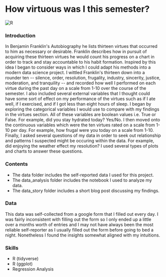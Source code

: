 # How virtuous was I this semester?

![R](https://github.com/user-attachments/assets/73dadadf-e920-4821-9f4b-45d4450639ca)

### Introduction

In Benjamin Franklin's Autobiography he lists thirteen virtues that occurred to him as necessary or desirable. Franklin describes how in pursuit of acquiring these thirteen virtues he would count his progress on a chart in order to track and stay accountable to his habit formation. Inspired by this idea I began to consider ways in which I could adapt his methods into a modern data science project. I wittled Franklin's thirteen down into a rounder ten -- silence, order, resolution, frugality, industry, sincerity, justice, moderation, and tranquility -- and recorded how well I performed on each virtue during the past day on a scale from 1-10 over the course of the semester. I also included several external variables that I thought could have some sort of effect on my performance of the virtues such as if I ate well, if I exercised, and if I got less than eight hours of sleep. I began by exploring the categorical variables I would use to compare with my findings in the virtues section. All of these variables are boolean values i.e. True or False. For example, did you stay hydrated today? Yes/No. I then moved onto the continuous variables which were the ten virtues rated on a scale from 1-10 per day. For example, how frugal were you today on a scale from 1-10. Finally, I asked several questions of my data in order to seek out relationship and patterns I suspected might be occuring within the data. For example, did enjoying the weather effect my resolution? I used several types of plots and charts to answer these questions. 

### Contents

- The data folder includes the self-reported data I used for this project. 
- The data_analysis folder includes the notebook I used to analyze my data. 
- The data_story folder includes a short blog post discussing my findings. 

### Data

This data was self-collected from a google form that I filled out every day. I was fairly inconsistent with filling out the form so I only ended up a little over a months worth of entries and I may not have always been the most reliable self-reporter as I usually filled out the form before going to bed a night. Nonetheless I found the insights somewhat aligned with my intuitions.

### Skills

- R (tidyverse)
- R (ggplot)
- Regression Analysis
